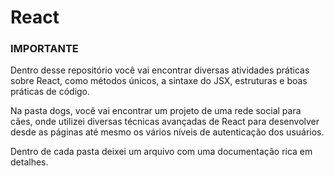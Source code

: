 # React
### IMPORTANTE ###

Dentro desse repositório você vai encontrar diversas atividades práticas sobre React, como métodos únicos, a sintaxe do JSX, estruturas e boas práticas de código.

Na pasta dogs, você vai encontrar um projeto de uma rede social para cães, onde utilizei diversas técnicas avançadas de React para desenvolver desde as páginas até mesmo os vários níveis de autenticação dos usuários.

Dentro de cada pasta deixei um arquivo com uma documentação rica em detalhes.

